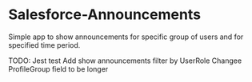 # Salesforce-Announcements
Simple app to show announcements for specific group of users and for specified time period. 

TODO:
Jest test
Add show announcements filter by UserRole
Changee ProfileGroup field to be longer
